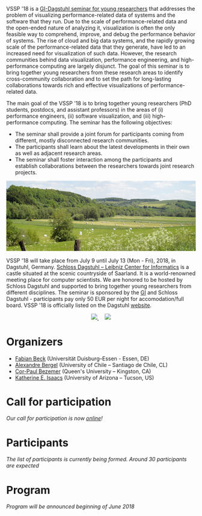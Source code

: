 VSSP '18 is a [GI-Dagstuhl seminar for young researchers](https://www.dagstuhl.de/en/program/gi-dagstuhl-seminars/) that addresses the problem of visualizing performance-related data of systems and the software that they run. Due to the scale of performance-related data and the open-ended nature of analyzing it, visualization is often the only feasible way to comprehend, improve, and debug the performance behavior of systems. The rise of cloud and big data systems, and the rapidly growing scale of the performance-related data that they generate, have led to an increased need for visualization of such data. However, the research communities behind data visualization, performance engineering, and high-performance computing are largely disjunct. The goal of this seminar is to bring together young researchers from these research areas to identify cross-community collaboration and to set the path for long-lasting collaborations towards rich and effective visualizations of performance-related data.

The main goal of the VSSP '18 is to bring together young researchers (PhD students, postdocs, and assistant professors) in the areas of (i) performance engineers, (ii) software visualization, and (iii) high-performance computing. The seminar has the following objectives:
- The seminar shall provide a joint forum for participants coming from different, mostly disconnected research communities.
- The participants shall learn about the latest developments in their own as well as adjacent research areas.
- The seminar shall foster interaction among the participants and establish collaborations between the researchers towards joint research projects.

![German countryside in early summer](img/countryside.png)

VSSP '18 will take place from July 9 until July 13 (Mon - Fri), 2018, in Dagstuhl, Germany. [Schloss Dagstuhl – Leibniz Center for Informatics](http://www.dagstuhl.de/en/about-dagstuhl/) is a castle situated at the scenic countryside of Saarland. It is a world-renowned meeting place for computer scientists. We are honored to be hosted by Schloss Dagstuhl and supported to bring together young researchers from different disciplines. The seminar is sponsored by the [GI](https://www.gi.de/) and Schloss Dagstuhl - participants pay only 50 EUR per night for accomodation/full board. VSSP '18 is officially listed on the Dagstuhl [website](http://www.dagstuhl.de/no_cache/en/program/calendar/evhp/?semnr=18283).

<p style="text-align: center; widthL: 100%;">
<a href="https://www.gi.de/">
<img src="https://www.gi.de/fileadmin/redaktion/GI-Logos/GI-Logo_Q2012_RGB.jpg" height="112" />
</a>&nbsp;&nbsp;&nbsp;
<a href="http://www.dagstuhl.de/en/about-dagstuhl/">
<img src="https://www.dagstuhl.de/fileadmin/assets/images/lzi_logo.gif" />
</a>
</p>

# Organizers
- [Fabian Beck](https://www.vis.wiwi.uni-due.de/en/team/fabian-beck/) (Universität Duisburg–Essen - Essen, DE)
- [Alexandre Bergel](http://bergel.eu) (University of Chile – Santiago de Chile, CL)
- [Cor-Paul Bezemer](http://sailhome.cs.queensu.ca/~corpaul/) (Queen's University – Kingston, CA)
- [Katherine E. Isaacs](http://hdc.cs.arizona.edu/mamba_home/~kisaacs) (University of Arizona – Tucson, US)
 
# Call for participation

*Our call for participation is now [online](call.md)!*
 
# Participants

*The list of participants is currently being formed. Around 30 participants are expected*

# Program

*Program will be announced beginning of June 2018*

